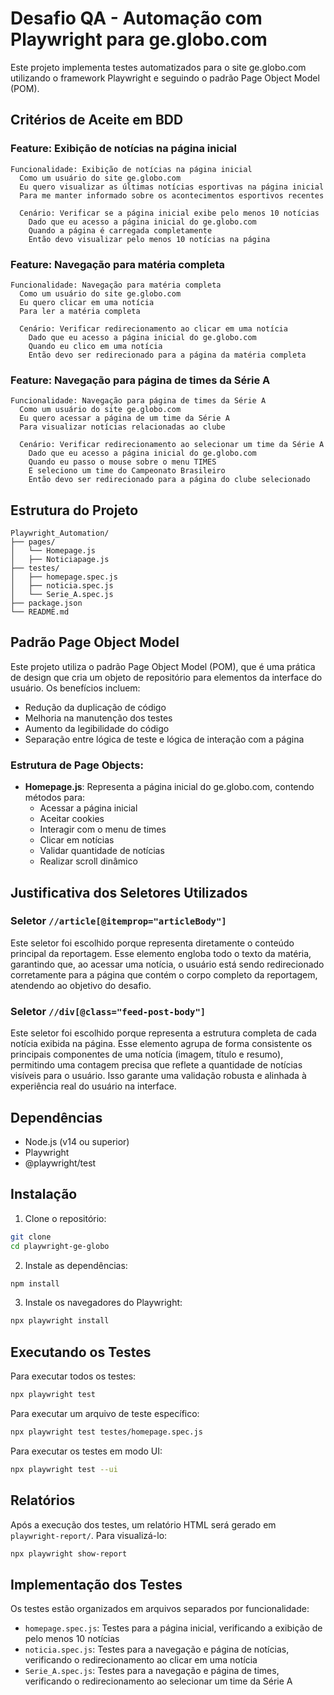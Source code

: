 # Desafio QA - Automação com Playwright para ge.globo.com

Este projeto implementa testes automatizados para o site ge.globo.com utilizando o framework Playwright e seguindo o padrão Page Object Model (POM).

## Critérios de Aceite em BDD

### Feature: Exibição de notícias na página inicial
```gherkin
Funcionalidade: Exibição de notícias na página inicial
  Como um usuário do site ge.globo.com
  Eu quero visualizar as últimas notícias esportivas na página inicial
  Para me manter informado sobre os acontecimentos esportivos recentes

  Cenário: Verificar se a página inicial exibe pelo menos 10 notícias
    Dado que eu acesso a página inicial do ge.globo.com
    Quando a página é carregada completamente
    Então devo visualizar pelo menos 10 notícias na página
```

### Feature: Navegação para matéria completa
```gherkin
Funcionalidade: Navegação para matéria completa
  Como um usuário do site ge.globo.com
  Eu quero clicar em uma notícia
  Para ler a matéria completa

  Cenário: Verificar redirecionamento ao clicar em uma notícia
    Dado que eu acesso a página inicial do ge.globo.com
    Quando eu clico em uma notícia
    Então devo ser redirecionado para a página da matéria completa
```

### Feature: Navegação para página de times da Série A
```gherkin
Funcionalidade: Navegação para página de times da Série A
  Como um usuário do site ge.globo.com
  Eu quero acessar a página de um time da Série A
  Para visualizar notícias relacionadas ao clube

  Cenário: Verificar redirecionamento ao selecionar um time da Série A
    Dado que eu acesso a página inicial do ge.globo.com
    Quando eu passo o mouse sobre o menu TIMES
    E seleciono um time do Campeonato Brasileiro
    Então devo ser redirecionado para a página do clube selecionado
```

## Estrutura do Projeto

```
Playwright_Automation/
├── pages/
│   └── Homepage.js
│   ├── Noticiapage.js
├── testes/
│   ├── homepage.spec.js
│   ├── noticia.spec.js
│   └── Serie_A.spec.js
├── package.json
└── README.md
```

## Padrão Page Object Model

Este projeto utiliza o padrão Page Object Model (POM), que é uma prática de design que cria um objeto de repositório para elementos da interface do usuário. Os benefícios incluem:

- Redução da duplicação de código
- Melhoria na manutenção dos testes
- Aumento da legibilidade do código
- Separação entre lógica de teste e lógica de interação com a página

### Estrutura de Page Objects:

- **Homepage.js**: Representa a página inicial do ge.globo.com, contendo métodos para:
  - Acessar a página inicial
  - Aceitar cookies
  - Interagir com o menu de times
  - Clicar em notícias
  - Validar quantidade de notícias
  - Realizar scroll dinâmico

## Justificativa dos Seletores Utilizados

### Seletor `//article[@itemprop="articleBody"]`
Este seletor foi escolhido porque representa diretamente o conteúdo principal da reportagem. Esse elemento engloba todo o texto da matéria, garantindo que, ao acessar uma notícia, o usuário está sendo redirecionado corretamente para a página que contém o corpo completo da reportagem, atendendo ao objetivo do desafio.

### Seletor `//div[@class="feed-post-body"]`
Este seletor foi escolhido porque representa a estrutura completa de cada notícia exibida na página. Esse elemento agrupa de forma consistente os principais componentes de uma notícia (imagem, título e resumo), permitindo uma contagem precisa que reflete a quantidade de notícias visíveis para o usuário. Isso garante uma validação robusta e alinhada à experiência real do usuário na interface.

## Dependências

- Node.js (v14 ou superior)
- Playwright
- @playwright/test

## Instalação

1. Clone o repositório:
```bash
git clone 
cd playwright-ge-globo
```

2. Instale as dependências:
```bash
npm install
```

3. Instale os navegadores do Playwright:
```bash
npx playwright install
```

## Executando os Testes

Para executar todos os testes:
```bash
npx playwright test
```

Para executar um arquivo de teste específico:
```bash
npx playwright test testes/homepage.spec.js
```

Para executar os testes em modo UI:
```bash
npx playwright test --ui
```

## Relatórios

Após a execução dos testes, um relatório HTML será gerado em `playwright-report/`. Para visualizá-lo:
```bash
npx playwright show-report
```

## Implementação dos Testes

Os testes estão organizados em arquivos separados por funcionalidade:
- `homepage.spec.js`: Testes para a página inicial, verificando a exibição de pelo menos 10 notícias
- `noticia.spec.js`: Testes para a navegação e página de notícias, verificando o redirecionamento ao clicar em uma notícia
- `Serie_A.spec.js`: Testes para a navegação e página de times, verificando o redirecionamento ao selecionar um time da Série A
